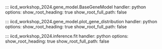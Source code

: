 
::: iicd_workshop_2024.gene_model.BaseGeneModel
    handler: python
    options:
      show_root_heading: true
      show_root_full_path: false

::: iicd_workshop_2024.gene_model.plot_gene_distribution
    handler: python
    options:
      show_root_heading: true
      show_root_full_path: false

::: iicd_workshop_2024.inference.fit
    handler: python
    options:
      show_root_heading: true
      show_root_full_path: false
